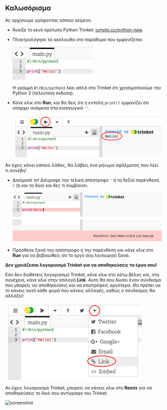## Καλωσόρισμα

Ας αρχίσουμε γράφοντας κάποιο κείμενο.

+ Άνοιξε το κενό πρότυπο Python Trinket: <a href="http://jumpto.cc/python-new" target="_blank">jumpto.cc/python-new</a>.

+ Πληκτρολόγησε τα ακόλουθα στο παράθυρο που εμφανίζεται:
    
    ![screenshot](images/me-hi.png)
    
    Η γραμμή `#!/Bin/python3` λέει απλά στο Trinket ότι χρησιμοποιούμε την Python 3 (τελευταία έκδοση).

+ Κάνε κλικ στο **Run**, και θα δεις ότι η εντολή `print()` εμφανίζει ότι υπάρχει ανάμεσα στα εισαγωγικά `''`.
    
    ![screenshot](images/me-hi-test.png)

Αν έχεις κάνει κάποιο λάθος, θα λάβεις ένα μήνυμα σφάλματος που λέει τι συνέβη!

+ Δοκίμασέ το! Διέγραψε την τελική απόστροφο `'` ή τη δεξιά παρένθεση `)` (ή και τα δύο) και δες τι συμβαίνει.
    
    ![screenshot](images/me-syntax.png)

+ Πρόσθεσε ξανά την απόστροφο ή την παρένθεση και κάνε κλικ στο **Run** για να βεβαιωθείς ότι το έργο σου λειτουργεί ξανά.

**Δεν χρειάζεσαι λογαριασμό Trinket για να αποθηκεύσεις τα έργα σου!**

Εάν δεν διαθέτεις λογαριασμό Trinket, κάνε κλικ στο κάτω βέλος και, στη συνέχεια, κάνε κλικ στην επιλογή **Link**. Αυτό θα σου δώσει έναν σύνδεσμο που μπορείς να αποθηκεύσεις και να επιστρέψεις αργότερα. Θα πρέπει να το κάνεις αυτό κάθε φορά που κάνεις αλλαγές, καθώς ο σύνδεσμος θα αλλάζει!

![screenshot](images/me-link.png)

Αν έχεις λογαριασμό Trinket, μπορείς να κάνεις κλικ στο **Remix** για να αποθηκεύσεις το δικό σου αντίγραφο του Trinket.

![screenshot](images/me-remix.png)